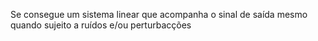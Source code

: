 Se consegue um sistema linear que acompanha o sinal de saída mesmo quando sujeito a ruídos e/ou perturbacções